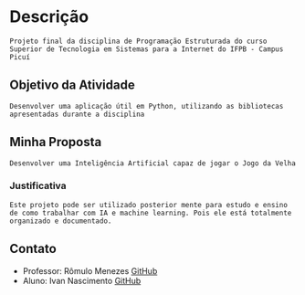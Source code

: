 # Descrição

    Projeto final da disciplina de Programação Estruturada do curso Superior de Tecnologia em Sistemas para a Internet do IFPB - Campus Picuí

## Objetivo da Atividade

    Desenvolver uma aplicação útil em Python, utilizando as bibliotecas apresentadas durante a disciplina

## Minha Proposta

    Desenvolver uma Inteligência Artificial capaz de jogar o Jogo da Velha

### Justificativa

    Este projeto pode ser utilizado posterior mente para estudo e ensino de como trabalhar com IA e machine learning. Pois ele está totalmente organizado e documentado.

## Contato

- Professor: Rômulo Menezes [GitHub](https://github.com/romulomenezesjr)
- Aluno: Ivan Nascimento [GitHub](https://github.com/IvanNascimento)
